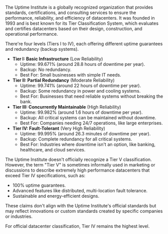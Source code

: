 The Uptime Institute is a globally recognized organization that provides standards, certifications, and consulting services to ensure the performance, reliability, and efficiency of datacenters. It was founded in 1993 and is best known for its Tier Classification System, which evaluates and certifies datacenters based on their design, construction, and operational performance.

There're four levels (Tiers I to IV), each offering different uptime guarantees and redundancy (backup systems).

- **Tier I: Basic Infrastructure** (Low Reliability)  
  - Uptime: 99.671% (around 28.8 hours of downtime per year).  
  - Backup: No redundancy.  
  - Best For: Small businesses with simple IT needs.  
- **Tier II: Partial Redundancy** (Moderate Reliability)  
  - Uptime: 99.741% (around 22 hours of downtime per year).  
  - Backup: Some redundancy in power and cooling systems.  
  - Best For: Businesses that need reliable systems without breaking the bank.  
- **Tier III: Concurrently Maintainable** (High Reliability)  
  - Uptime: 99.982% (around 1.6 hours of downtime per year).  
  - Backup: All critical systems can be maintained without downtime.  
  - Best For: Companies needing 24/7 operations, like large enterprises.  
- **Tier IV: Fault-Tolerant** (Very High Reliability)  
  - Uptime: 99.995% (around 26.3 minutes of downtime per year).  
  - Backup: Complete redundancy for all critical systems.  
  - Best For: Industries where downtime isn't an option, like banking, healthcare, and cloud services.  

The Uptime Institute doesn't officially recognize a Tier V classification. However, the term "Tier V" is sometimes informally used in marketing or discussions to describe extremely high performance datacenters that exceed Tier IV specifications, such as:

- 100% uptime guarantees.
- Advanced features like distributed, multi-location fault tolerance.
- Sustainable and energy-efficient designs.

These claims don't align with the Uptime Institute's official standards but may reflect innovations or custom standards created by specific companies or industries.

For official datacenter classification, Tier IV remains the highest level.
